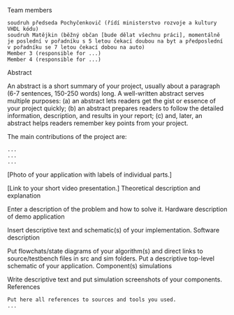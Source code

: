 Team members

    soudruh předseda Pochyčenkovič (řídí ministerstvo rozvoje a kultury VHDL kódu)
    soudruh Matějkin (běžný občan [bude dělat všechnu práci], momentálně je poslední v pořadníku s 5 letou čekací doubou na byt a předposlední v pořadníku se 7 letou čekací dobou na auto)
    Member 3 (responsible for ...)
    Member 4 (responsible for ...)

Abstract

An abstract is a short summary of your project, usually about a paragraph (6-7 sentences, 150-250 words) long. A well-written abstract serves multiple purposes: (a) an abstract lets readers get the gist or essence of your project quickly; (b) an abstract prepares readers to follow the detailed information, description, and results in your report; (c) and, later, an abstract helps readers remember key points from your project.

The main contributions of the project are:

    ...
    ...
    ...

[Photo of your application with labels of individual parts.]

[Link to your short video presentation.]
Theoretical description and explanation

Enter a description of the problem and how to solve it.
Hardware description of demo application

Insert descriptive text and schematic(s) of your implementation.
Software description

Put flowchats/state diagrams of your algorithm(s) and direct links to source/testbench files in src and sim folders. Put a descriptive top-level schematic of your application.
Component(s) simulations

Write descriptive text and put simulation screenshots of your components.
References

    Put here all references to sources and tools you used.
    ...
